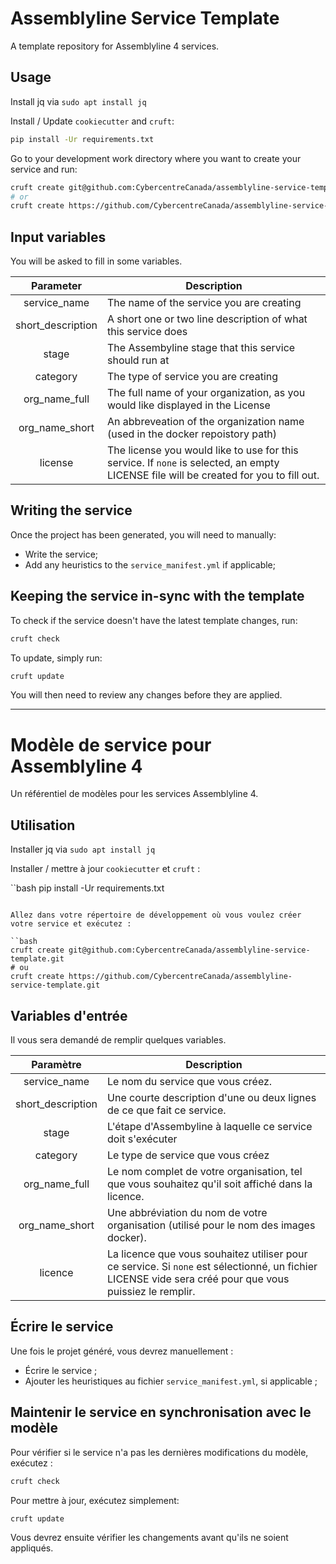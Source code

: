 # Assemblyline Service Template

A template repository for Assemblyline 4 services.

## Usage

Install jq via `sudo apt install jq`

Install / Update `cookiecutter` and `cruft`:

```bash
pip install -Ur requirements.txt
```

Go to your development work directory where you want to create your service and run:

```bash
cruft create git@github.com:CybercentreCanada/assemblyline-service-template.git
# or
cruft create https://github.com/CybercentreCanada/assemblyline-service-template.git
```

## Input variables

You will be asked to fill in some variables.

|   **Parameter**   | **Description**                                                                                                                       |
| :---------------: | ------------------------------------------------------------------------------------------------------------------------------------- |
|   service_name    | The name of the service you are creating                                                                                              |
| short_description | A short one or two line description of what this service does                                                                         |
|       stage       | The Assembyline stage that this service should run at                                                                                 |
|     category      | The type of service you are creating                                                                                                  |
|   org_name_full   | The full name of your organization, as you would like displayed in the License                                                        |
|  org_name_short   | An abbreveation of the organization name (used in the docker repoistory path)                                                         |
|      license      | The license you would like to use for this service. If `none` is selected, an empty LICENSE file will be created for you to fill out. |

## Writing the service

Once the project has been generated, you will need to manually:

- Write the service;
- Add any heuristics to the `service_manifest.yml` if applicable;

## Keeping the service in-sync with the template

To check if the service doesn't have the latest template changes, run:

```bash
cruft check
```

To update, simply run:

```bash
cruft update
```

You will then need to review any changes before they are applied.

---

# Modèle de service pour Assemblyline 4

Un référentiel de modèles pour les services Assemblyline 4.

## Utilisation

Installer jq via `sudo apt install jq`

Installer / mettre à jour `cookiecutter` et `cruft` :

``bash
pip install -Ur requirements.txt

```

Allez dans votre répertoire de développement où vous voulez créer votre service et exécutez :

``bash
cruft create git@github.com:CybercentreCanada/assemblyline-service-template.git
# ou
cruft create https://github.com/CybercentreCanada/assemblyline-service-template.git
```

## Variables d'entrée

Il vous sera demandé de remplir quelques variables.

|   **Paramètre**   | **Description**                                                                                                                                         |
| :---------------: | ------------------------------------------------------------------------------------------------------------------------------------------------------- |
|   service_name    | Le nom du service que vous créez.                                                                                                                       |
| short_description | Une courte description d'une ou deux lignes de ce que fait ce service.                                                                                  |
|       stage       | L'étape d'Assembyline à laquelle ce service doit s'exécuter                                                                                             |
|     category      | Le type de service que vous créez                                                                                                                       |
|   org_name_full   | Le nom complet de votre organisation, tel que vous souhaitez qu'il soit affiché dans la licence.                                                        |
|  org_name_short   | Une abbréviation du nom de votre organisation (utilisé pour le nom des images docker).                                                                      |
|      licence      | La licence que vous souhaitez utiliser pour ce service. Si `none` est sélectionné, un fichier LICENSE vide sera créé pour que vous puissiez le remplir. |

## Écrire le service

Une fois le projet généré, vous devrez manuellement :

- Écrire le service ;
- Ajouter les heuristiques au fichier `service_manifest.yml`, si applicable ;

## Maintenir le service en synchronisation avec le modèle

Pour vérifier si le service n'a pas les dernières modifications du modèle, exécutez :

```bash
cruft check
```

Pour mettre à jour, exécutez simplement:

```bash
cruft update
```

Vous devrez ensuite vérifier les changements avant qu'ils ne soient appliqués.
